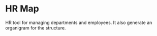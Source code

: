 HR Map
=====

HR tool for managing departments and employees. It also generate an organigram for the structure.
